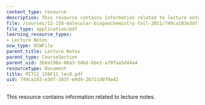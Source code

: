```yaml
---
content_type: resource
description: This resource contains information related to lecture notes.
file: /courses/12-158-molecular-biogeochemistry-fall-2011/749ca183e3df103fe9d42b711d079a42_MIT12_158F11_lec8.pdf
file_type: application/pdf
learning_resource_types:
- Lecture Notes
ocw_type: OCWFile
parent_title: Lecture Notes
parent_type: CourseSection
parent_uid: 3b8a198a-06a3-54bd-bbe1-a79faa5d44a4
resourcetype: Document
title: MIT12_158F11_lec8.pdf
uid: 749ca183-e3df-103f-e9d4-2b711d079a42
---
```

This resource contains information related to lecture notes.

